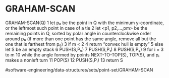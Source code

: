 # GRAHAM-SCAN
GRAHAM-SCAN(Q)
1 let p₀ be the point in Q with the minimum y-coordinate, or the leftmost such point in case of a tie 
2 let <p1, p2,...,pm> be the remaining points in Q, sorted by polar angle in counterclockwise order around p₀ (if more than one point has the same angle, remove all but the one that is farthest from p₀) 
3 if m < 2 
4   return “convex hull is empty” 
5 else let S be an empty stack 
6   PUSH(S,P₀)
7   PUSH(S,P₁)
8   PUSH(S,P₂)
9   for i = 3 to m 
10    while the angle formed by points NEXT-TO-TOP(S), TOP(S), and pᵢ makes a nonleft turn 
11      POP(S)
12  PUSH(S,Pᵢ)
13 return S


#software-engineering/data-structures/sets/point-set/GRAHAM-SCAN
